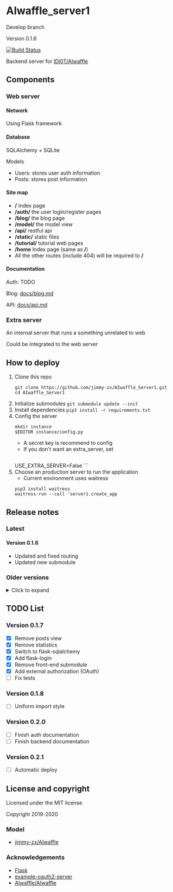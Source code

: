 # AIwaffle_server1

Develop branch

Version 0.1.6

[![Build Status](https://img.shields.io/endpoint.svg?url=https%3A%2F%2Factions-badge.atrox.dev%2Fjimmy-zx%2FAIwaffle_Server1%2Fbadge%3Fref%3Ddev&style=flat)](https://actions-badge.atrox.dev/jimmy-zx/AIwaffle_Server1/goto?ref=dev)

Backend server for [IDl0T/AIwaffle](https://github.com/IDl0T/AIwaffle)

## Components

### Web server

#### Network

Using Flask framework

#### Database

SQLAlchemy + SQLite

Models
 - Users: stores user auth information
 - Posts: stores post information
 
#### Site map

 - **/** Index page
 - **/auth/** the user login/register pages
 - **/blog/** the blog page
 - **/model/** the model view
 - **/api/** restful api
 - **/static/** static files
 - **/tutorial/** tutorial web pages
 - **/home** Index page (same as **/**)
 - All the other routes (include 404) will be required to **/**
 
#### Documentation

Auth: TODO

Blog: [docs/blog.md](docs/blog.md)

API: [docs/api.md](docs/api.md)

 
### Extra server

An internal server that runs a something unrelated to web

Could be integrated to the web server

## How to deploy

1. Clone this repo
    ```shell script
    git clone https://github.com/jimmy-zx/AIwaffle_Server1.git
    cd AIwaffle_Server1
    ```
1. Initialize submodules ```git submodule update --init```
1. Install dependencies ```pip3 install -r requirements.txt```
1. Config the server
    ```shell script
    mkdir instance
    $EDITOR instance/config.py
    ```
    - A secret key is recommend to config
    - If you don't want an extra\_server, set
        ```python
    USE_EXTRA_SERVER=False
        ```
1. Choose an production server to run the application
   - Current environment uses waitress
    ```shell script
    pip3 install waitress
    waitress-run --call 'server1.create_app
    ```

## Release notes

### Latest

#### Version 0.1.6

 - Updated and fixed routing
 - Updated new submodule
 
### Older versions

<details>
    <summary>Click to expand</summary>
    
<p>

#### Version 0.1.5

 - Completed documentation for statistics
 - Updated tests
 - Added production deployment documentation

#### Version 0.1.4
- Added statistics support

    Records the total requests on the server
       
    Could be accessed via ```/api/statistics/total```
       
    See the api documentation for details

</p>
</details>

## TODO List

### Version 0.1.7
 - [x] Remove posts view
 - [x] Remove statistics
 - [x] Switch to flask-sqlalchemy
 - [x] Add flask-login
 - [x] Remove front-end submodule
 - [x] Add external authorization (OAuth)
 - [ ] Fix tests

### Version 0.1.8
 - [ ] Uniform import style
 
### Version 0.2.0

 - [ ] Finish auth documentation
 - [ ] Finish backend documentation
 
### Version 0.2.1

 - [ ] Automatic deploy
 
## License and copyright

Licensed under the MIT license

Copyright 2019-2020

### Model

 - [jimmy-zx/AIwaffle](https://github.com/jimmy-zx/AIwaffle)


### Acknowledgements

 - [Flask](https://github.com/pallets/flask)
 - [example-oauth2-server](https://github.com/authlib/example-oauth2-server)
 - [AIwaffle/AIwaffle](https://github.com/AIwaffle/AIwaffle)
